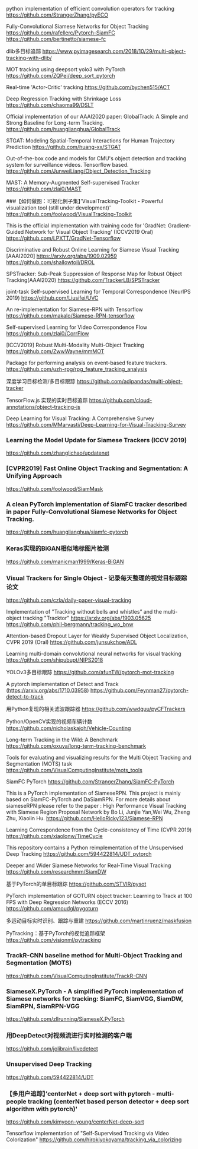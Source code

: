 python implementation of efficient convolution operators for tracking
https://github.com/StrangerZhang/pyECO

Fully-Convolutional Siamese Networks for Object Tracking
https://github.com/rafellerc/Pytorch-SiamFC
https://github.com/bertinetto/siamese-fc

dlib多目标追踪
https://www.pyimagesearch.com/2018/10/29/multi-object-tracking-with-dlib/

MOT tracking using deepsort yolo3 with PyTorch
https://github.com/ZQPei/deep_sort_pytorch

Real-time 'Actor-Critic' tracking
https://github.com/bychen515/ACT

Deep Regression Tracking with Shrinkage Loss
https://github.com/chaoma99/DSLT

Official implementation of our AAAI2020 paper: GlobalTrack: A Simple and Strong Baseline for Long-term Tracking.
https://github.com/huanglianghua/GlobalTrack

STGAT: Modeling Spatial-Temporal Interactions for Human Trajectory Prediction
https://github.com/huang-xx/STGAT

Out-of-the-box code and models for CMU's object detection and tracking system for surveillance videos. Tensorflow based.
https://github.com/JunweiLiang/Object_Detection_Tracking

MAST: A Memory-Augmented Self-supervised Tracker
https://github.com/zlai0/MAST

###【如何做图：可视化例子集】’VisualTracking-Toolkit - Powerful visualization tool (still under development)' 
https://github.com/foolwood/VisualTracking-Toolkit

This is the official implementation with training code for 'GradNet: Gradient-Guided Network for Visual Object Tracking' (ICCV2019 Oral)
https://github.com/LPXTT/GradNet-Tensorflow

Discriminative and Robust Online Learning for Siamese Visual Tracking [AAAI2020] https://arxiv.org/abs/1909.02959
https://github.com/shallowtoil/DROL

SPSTracker: Sub-Peak Suppression of Response Map for Robust Object Tracking(AAAI2020)
https://github.com/TrackerLB/SPSTracker

joint-task Self-supervised Learning for Temporal Correspondence (NeurIPS 2019)
https://github.com/Liusifei/UVC

An re-implementation for Siamese-RPN with Tensorflow
https://github.com/makalo/Siamese-RPN-tensorflow

Self-supervised Learning for Video Correspondence Flow
https://github.com/zlai0/CorrFlow

[ICCV2019] Robust Multi-Modality Multi-Object Tracking
https://github.com/ZwwWayne/mmMOT

Package for performing analysis on event-based feature trackers.
https://github.com/uzh-rpg/rpg_feature_tracking_analysis

深度学习目标检测/多目标跟踪
https://github.com/adipandas/multi-object-tracker

TensorFlow.js 实现的实时目标追踪
https://github.com/cloud-annotations/object-tracking-js

Deep Learning for Visual Tracking: A Comprehensive Survey
https://github.com/MMarvasti/Deep-Learning-for-Visual-Tracking-Survey

### Learning the Model Update for Siamese Trackers (ICCV 2019)
https://github.com/zhanglichao/updatenet

### [CVPR2019] Fast Online Object Tracking and Segmentation: A Unifying Approach 
https://github.com/foolwood/SiamMask

### A clean PyTorch implementation of SiamFC tracker described in paper Fully-Convolutional Siamese Networks for Object Tracking.
https://github.com/huanglianghua/siamfc-pytorch

### Keras实现的BiGAN相似地标图片检测
https://github.com/manicman1999/Keras-BiGAN

### Visual Trackers for Single Object - 记录每天整理的视觉目标跟踪论文
https://github.com/czla/daily-paper-visual-tracking

Implementation of "Tracking without bells and whistles” and the multi-object tracking "Tracktor" https://arxiv.org/abs/1903.05625
https://github.com/phil-bergmann/tracking_wo_bnw

Attention-based Dropout Layer for Weakly Supervised Object Localization, CVPR 2019 (Oral)
https://github.com/junsukchoe/ADL

Learning multi-domain convolutional neural networks for visual tracking
https://github.com/shipubupt/NIPS2018

YOLOv3多目标跟踪
https://github.com/afunTW/pytorch-mot-tracking

A pytorch implementation of Detect and Track (https://arxiv.org/abs/1710.03958)
https://github.com/Feynman27/pytorch-detect-to-track

用Python复现的相关滤波跟踪器
https://github.com/wwdguu/pyCFTrackers

Python/OpenCV实现的视频车辆计数
https://github.com/nicholaskajoh/Vehicle-Counting

Long-term Tracking in the Wild: A Benchmark 
https://github.com/oxuva/long-term-tracking-benchmark

Tools for evaluating and visualizing results for the Multi Object Tracking and Segmentation (MOTS) task
https://github.com/VisualComputingInstitute/mots_tools

SiamFC PyTorch
https://github.com/StrangerZhang/SiamFC-PyTorch

This is a PyTorch implementation of SiameseRPN. This project is mainly based on SiamFC-PyTorch and DaSiamRPN.
For more details about siameseRPN please refer to the paper : High Performance Visual Tracking with Siamese Region Proposal Network by Bo Li, Junjie Yan,Wei Wu, Zheng Zhu, Xiaolin Hu.
https://github.com/HelloRicky123/Siamese-RPN

Learning Correspondence from the Cycle-consistency of Time (CVPR 2019)
https://github.com/xiaolonw/TimeCycle

This repository contains a Python reimplementation of the Unsupervised Deep Tracking
https://github.com/594422814/UDT_pytorch

Deeper and Wider Siamese Networks for Real-Time Visual Tracking
https://github.com/researchmm/SiamDW

基于PyTorch的单目标跟踪
https://github.com/STVIR/pysot

PyTorch implementation of GOTURN object tracker: Learning to Track at 100 FPS with Deep Regression Networks (ECCV 2016)
https://github.com/amoudgl/pygoturn

多运动目标实时识别、跟踪与重建
https://github.com/martinruenz/maskfusion

PyTracking：基于PyTorch的视觉追踪框架
https://github.com/visionml/pytracking

### TrackR-CNN baseline method for Multi-Object Tracking and Segmentation (MOTS)
https://github.com/VisualComputingInstitute/TrackR-CNN

### SiameseX.PyTorch - A simplified PyTorch implementation of Siamese networks for tracking: SiamFC, SiamVGG, SiamDW, SiamRPN, SiamRPN-VGG
https://github.com/zllrunning/SiameseX.PyTorch

### 用DeepDetect对视频流进行实时检测的客户端
https://github.com/jolibrain/livedetect

### Unsupervised Deep Tracking
https://github.com/594422814/UDT

### 【多用户追踪】’centerNet + deep sort with pytorch - multi-people tracking (centerNet based person detector + deep sort algorithm with pytorch)' 
https://github.com/kimyoon-young/centerNet-deep-sort

Tensorflow implementation of "Self-Supervised Tracking via Video Colorization"
https://github.com/hirokiyokoyama/tracking_via_colorizing